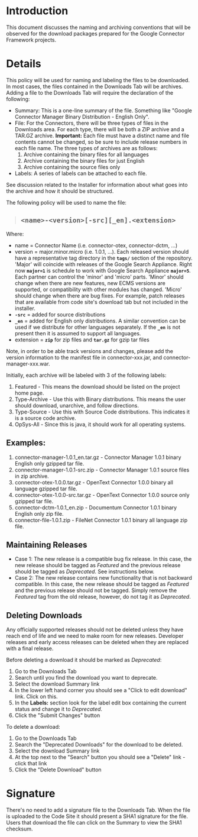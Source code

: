 # Introduction #

This document discusses the naming and archiving conventions that will be observed for the download packages prepared for the Google Connector Framework projects.

# Details #

This policy will be used for naming and labeling the files to be downloaded.  In most cases, the files contained in the Downloads Tab will be archives.  Adding a file to the Downloads Tab will require the declaration of the following:

  * Summary: This is a one-line summary of the file.  Something like "Google Connector Manager Binary Distribution - English Only".
  * File: For the Connectors, there will be three types of files in the Downloads area.  For each type, there will be both a ZIP archive and a TAR.GZ archive.  **Important:** Each file must have a distinct name and file contents cannot be changed, so be sure to include release numbers in each file name.  The three types of archives are as follows:
    1. Archive containing the binary files for all languages
    1. Archive containing the binary files for just English
    1. Archive containing the source files only
  * Labels: A series of labels can be attached to each file.

See discussion related to the Installer for information about what goes into the archive and how it should be structured.

The following policy will be used to name the file:

> ## `<name>-<version>[-src][_en].<extension>` ##

Where:

  * name = Connector Name (i.e. connector-otex, connector-dctm, ...)
  * version = major.minor.micro (i.e. 1.0.1, ...).  Each released version should have a representative tag directory in the **`tags/`** section of the repository.  'Major' will coincide with releases of the Google Search Appliance.  Right now **`major=1`** is schedule to work with Google Search Appliance **`major=5`**.  Each partner can control the 'minor' and 'micro' parts.  'Minor' should change when there are new features, new ECMS versions are supported, or compatibility with other modules has changed.  'Micro' should change when there are bug fixes. For example, patch releases that are available from code site's download tab but not included in the installer.
  * **`-src`** = added for source distributions
  * **`_en`** = added for English only distributions.  A similar convention can be used if we distribute for other languages separately.  If the **`_en`** is not present then it is assumed to support all languages.
  * extension = **`zip`** for zip files and **`tar.gz`** for gzip tar files

Note, in order to be able track versions and changes, please add the version information to the manifest file in connector-xxx.jar, and connector-manager-xxx.war.

Initially, each archive will be labeled with 3 of the following labels:

  1. Featured - This means the download should be listed on the project home page.
  1. Type-Archive - Use this with Binary distributions.  This means the user should download, unarchive, and follow directions.
  1. Type-Source - Use this with Source Code distributions.  This indicates it is a source code archive.
  1. OpSys-All - Since this is java, it should work for all operating systems.

## Examples: ##

  1. connector-manager-1.0.1\_en.tar.gz - Connector Manager 1.0.1 binary English only gzipped tar file.
  1. connector-manager-1.0.1-src.zip - Connector Manager 1.0.1 source files in zip archive.
  1. connector-otex-1.0.0.tar.gz - OpenText Connector 1.0.0 binary all language gzipped tar file.
  1. connector-otex-1.0.0-src.tar.gz - OpenText Connector 1.0.0 source only gzipped tar file.
  1. connector-dctm-1.0.1\_en.zip - Documentum Connector 1.0.1 binary English only zip file.
  1. connector-file-1.0.1.zip - FileNet Connector 1.0.1 binary all language zip file.

## Maintaining Releases ##

  * Case 1: The new release is a compatible bug fix release.  In this case, the new release should be tagged as _Featured_ and the previous release should be tagged as _Deprecated_.  See instructions below.
  * Case 2: The new release contains new functionality that is not backward compatible.  In this case, the new release should be tagged as _Featured_ and the previous release should not be tagged.  Simply remove the _Featured_ tag from the old release, however, do not tag it as _Deprecated_.

## Deleting Downloads ##

Any officially supported releases should not be deleted unless they have reach end of life and we need to make room for new releases.  Developer releases and early access releases can be deleted when they are replaced with a final release.

Before deleting a download it should be marked as _Deprecated_:

  1. Go to the Downloads Tab
  1. Search until you find the download you want to deprecate.
  1. Select the download Summary link
  1. In the lower left hand corner you should see a "Click to edit download" link.  Click on this.
  1. In the **Labels:** section look for the label edit box containing the current status and change it to _Deprecated_.
  1. Click the "Submit Changes" button

To delete a download:

  1. Go to the Downloads Tab
  1. Search the "Deprecated Downloads" for the download to be deleted.
  1. Select the download Summary link
  1. At the top next to the "Search" button you should see a "Delete" link - click that link
  1. Click the "Delete Download" button

# Signature #

There's no need to add a signature file to the Downloads Tab.  When the file is uploaded to the Code Site it should present a SHA1 signature for the file.  Users that download the file can click on the Summary to view the SHA1 checksum.
